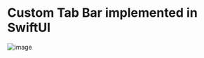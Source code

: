 # Custom Tab Bar implemented in SwiftUI

![image](https://user-images.githubusercontent.com/24807183/107151148-601a1b80-6961-11eb-949c-245a7745f0b9.png)



